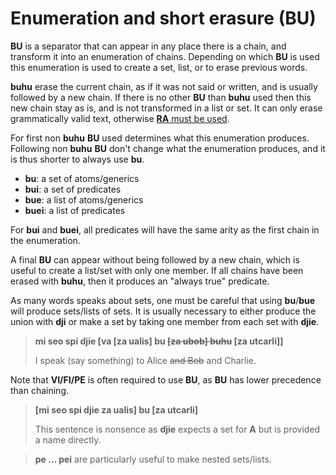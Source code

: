# Enumeration and short erasure (BU)

__BU__ is a separator that can appear in any place there is a chain, and
transform it into an enumeration of chains. Depending on which __BU__ is
used this enumeration is used to create a set, list, or to erase previous
words.

__buhu__ erase the current chain, as if it was not said or written, and is
usually followed by a new chain. If there is no other __BU__ than __buhu__
used then this new chain stay as is, and is not transformed in a list or set.
It can only erase grammatically valid text, otherwise
[__RA__ must be used](../logic/sentences.md).

For first non __buhu__ __BU__ used determines what this enumeration produces.
Following non __buhu__ __BU__ don't change what the enumeration produces, and it
is thus shorter to always use __bu__.

- __bu__: a set of atoms/generics
- __bui__: a set of predicates
- __bue__: a list of atoms/generics
- __buei__: a list of predicates

For __bui__ and __buei__, all predicates will have the same arity as the first
chain in the enumeration.

A final __BU__ can appear without being followed by a new chain, which is useful
to create a list/set with only one member. If all chains have been erased with
__buhu__, then it produces an "always true" predicate.

As many words speaks about sets, one must be careful that using __bu__/__bue__
will produce sets/lists of sets. It is usually necessary to either produce
the union with __dji__ or make a set by taking one member from each set with
__djie__.

> __mi seo spi djie [va [za ualis] bu ~~[za ubob] buhu~~ [za utcarli]]__
>
> I speak (say something) to Alice ~~and Bob~~ and Charlie.

Note that __VI/FI/PE__ is often required to use __BU__, as __BU__ has
lower precedence than chaining.

> __[mi seo spi djie za ualis] bu [za utcarli]__
>
> This sentence is nonsence as __djie__ expects a set for __A__ but is provided
> a name directly.

> __pe ... pei__ are particularly useful to make nested sets/lists.